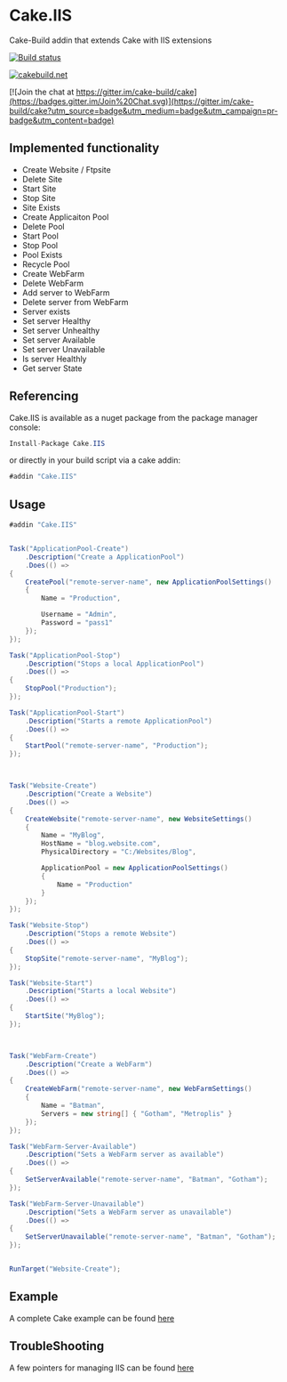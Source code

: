 # Cake.IIS
Cake-Build addin that extends Cake with IIS extensions

[![Build status](https://ci.appveyor.com/api/projects/status/eqvnf0dk25rqsh44?svg=true)](https://ci.appveyor.com/project/PhillipSharpe/cake-iis)

[![cakebuild.net](https://img.shields.io/badge/WWW-cakebuild.net-blue.svg)](http://cakebuild.net/)

[![Join the chat at https://gitter.im/cake-build/cake](https://badges.gitter.im/Join%20Chat.svg)](https://gitter.im/cake-build/cake?utm_source=badge&utm_medium=badge&utm_campaign=pr-badge&utm_content=badge)



## Implemented functionality

* Create Website / Ftpsite
* Delete Site
* Start Site
* Stop Site
* Site Exists
* Create Applicaiton Pool
* Delete Pool
* Start Pool
* Stop Pool
* Pool Exists 
* Recycle Pool
* Create WebFarm
* Delete WebFarm
* Add server to WebFarm
* Delete server from WebFarm
* Server exists
* Set server Healthy
* Set server Unhealthy
* Set server Available
* Set server Unavailable
* Is server Healthly
* Get server State



## Referencing

Cake.IIS is available as a nuget package from the package manager console:

```csharp
Install-Package Cake.IIS
```

or directly in your build script via a cake addin:

```csharp
#addin "Cake.IIS"
```



## Usage

```csharp
#addin "Cake.IIS"


Task("ApplicationPool-Create")
    .Description("Create a ApplicationPool")
    .Does(() =>
{
    CreatePool("remote-server-name", new ApplicationPoolSettings()
    {
        Name = "Production",

        Username = "Admin",
        Password = "pass1"
    });
});

Task("ApplicationPool-Stop")
    .Description("Stops a local ApplicationPool")
    .Does(() =>
{
    StopPool("Production");
});

Task("ApplicationPool-Start")
    .Description("Starts a remote ApplicationPool")
    .Does(() =>
{
    StartPool("remote-server-name", "Production");
});



Task("Website-Create")
    .Description("Create a Website")
    .Does(() =>
{
    CreateWebsite("remote-server-name", new WebsiteSettings()
    {
        Name = "MyBlog",
        HostName = "blog.website.com",
        PhysicalDirectory = "C:/Websites/Blog",

        ApplicationPool = new ApplicationPoolSettings()
        {
            Name = "Production"
        }
    });
});

Task("Website-Stop")
    .Description("Stops a remote Website")
    .Does(() =>
{
    StopSite("remote-server-name", "MyBlog");
});

Task("Website-Start")
    .Description("Starts a local Website")
    .Does(() =>
{
    StartSite("MyBlog");
});



Task("WebFarm-Create")
    .Description("Create a WebFarm")
    .Does(() =>
{
    CreateWebFarm("remote-server-name", new WebFarmSettings()
    {
        Name = "Batman",
        Servers = new string[] { "Gotham", "Metroplis" }
    });
});

Task("WebFarm-Server-Available")
    .Description("Sets a WebFarm server as available")
    .Does(() =>
{
    SetServerAvailable("remote-server-name", "Batman", "Gotham");
});

Task("WebFarm-Server-Unavailable")
    .Description("Sets a WebFarm server as unavailable")
    .Does(() =>
{
    SetServerUnavailable("remote-server-name", "Batman", "Gotham");
});


RunTarget("Website-Create");
```



## Example

A complete Cake example can be found [here](https://github.com/SharpeRAD/Cake.IIS/blob/master/test/build.cake)



## TroubleShooting

A few pointers for managing IIS can be found [here](https://github.com/SharpeRAD/Cake.IIS/blob/master/TroubleShooting.md)